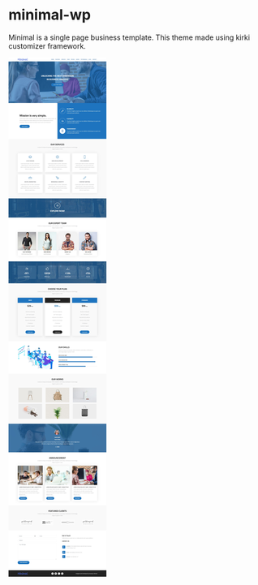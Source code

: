 # minimal-wp
Minimal is a single page business template. This theme made using kirki customizer framework. 



![This is an image](./assets/img/preview/minimal-preview.jpg)
